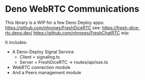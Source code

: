 # Deno WebRTC Communications 

This library is a WIP for a few Deno Deploy apps:    
https://github.com/nhrones/FreshDiceRTC  see: https://fresh-dice-rtc.deno.dev/
https://github.com/nhrones/FreshChatRTC  wip:

It includes:    
  *  A Deno-Deploy Signal Service     
        *  Client =  signaling.ts    
        *  Server = FreshDiceRTC -> routes/api/sse.ts    
  *  WebRTC connection module    
  *  And a Peers management module    